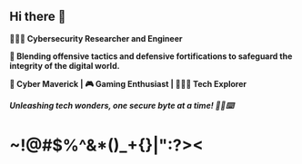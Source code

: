 ## Hi there 👋

**👨🏽‍💻 Cybersecurity Researcher and Engineer**

**🔐 Blending offensive tactics and defensive fortifications to safeguard the integrity of the digital world.**

**🚀 Cyber Maverick | 🎮 Gaming Enthusiast | 👨🏽‍🔬 Tech Explorer**

***Unleashing tech wonders, one secure byte at a time! 💾🔧⌨️***
# ~!@#$%^&*()_+{}|":?><
